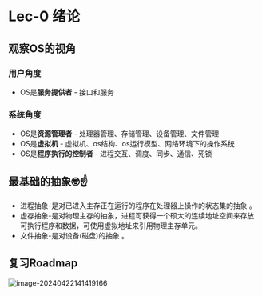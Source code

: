 # Lec-0 绪论

## 观察OS的视角

### 用户角度

- OS是**服务提供者** - 接口和服务

### 系统角度

- OS是**资源管理者** - 处理器管理、存储管理、设备管理、文件管理
- OS是**虚拟机** - 虚拟机、os结构、os运行模型、网络环境下的操作系统
- OS是**程序执行的控制者** - 进程交互、调度、同步、通信、死锁

## 最基础的抽象🤓☝️

- 进程抽象-是对已进入主存正在运行的程序在处理器上操作的状态集的抽象 。
- 虚存抽象-是对物理主存的抽象，进程可获得一个硕大的连续地址空间来存放可执行程序和数据，可使用虚拟地址来引用物理主存单元。
- 文件抽象-是对设备(磁盘)的抽象 。

## 复习Roadmap

![image-20240422141419166](https://runzblog.oss-cn-hangzhou.aliyuncs.com/postimg/202409271716735.png)